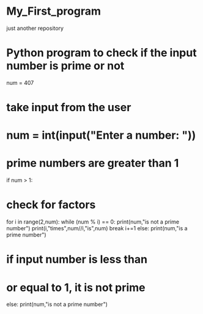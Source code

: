 # My_First_program
just another repository

# Python program to check if the input number is prime or not

num = 407

# take input from the user
# num = int(input("Enter a number: "))

# prime numbers are greater than 1
if num > 1:
   # check for factors
   for i in range(2,num):
       while (num % i) == 0:
           print(num,"is not a prime number")
           print(i,"times",num//i,"is",num)
           break
           i+=1
   else:
       print(num,"is a prime number")
       
# if input number is less than
# or equal to 1, it is not prime
else:
   print(num,"is not a prime number")
